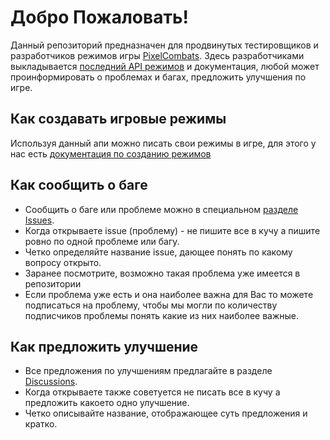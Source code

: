 # Добро Пожаловать!
Данный репозиторий предназначен для продвинутых тестировщиков и разработчиков режимов игры [PixelCombats](https://play.google.com/store/apps/details?id=com.pixel.gun.combats). Здесь разработчиками выкладывается [последний API режимов](https://github.com/Sokol-Games-GmbH/PixelCombats.PublicApi/tree/main/Api) и документация, любой может проинформировать о проблемах и багах, предложить улучшения по игре.
## Как создавать игровые режимы
Используя данный апи можно писать свои режимы в игре, для этого у нас есть [документация по созданию режимов](docs/doc.md)
## Как сообщить о баге
- Сообщить о баге или проблеме можно в специальном [разделе Issues](https://github.com/Sokol-Games-GmbH/PixelCombats.PublicApi/issues).
- Когда открываете issue (проблему) - не пишите все в кучу а пишите ровно по одной проблеме или багу.
- Четко определяйте название issue, дающее понять по какому вопросу открыто.
- Заранее посмотрите, возможно такая проблема уже имеется в репозитории
- Если проблема уже есть и она наиболее важна для Вас то можете подписаться на проблему, чтобы мы могли по количеству подписчиков проблемы понять какие из них наиболее важные.
## Как предложить улучшение
- Все предложения по улучшениям предлагайте в разделе [Discussions](https://github.com/Sokol-Games-GmbH/PixelCombats.PublicApi/discussions).
- Когда открываете также советуется не писать все в кучу а предложить какоето одно улучшение.
- Четко описывайте название, отображающее суть предложения и кратко.
